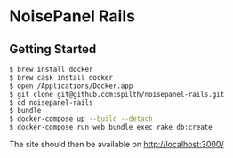 # NoisePanel Rails

## Getting Started

```bash
$ brew install docker
$ brew cask install docker
$ open /Applications/Docker.app
$ git clone git@github.com:spilth/noisepanel-rails.git
$ cd noisepanel-rails
$ bundle
$ docker-compose up --build --detach
$ docker-compose run web bundle exec rake db:create
```

The site should then be available on <http://localhost:3000/>
